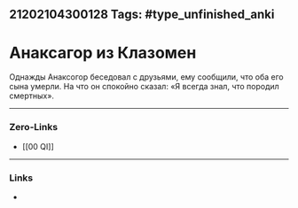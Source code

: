 21202104300128
Tags: #type_unfinished_anki 
---
# Анаксагор из Клазомен

Однажды Анаксогор беседовал с друзьями, ему сообщили, что оба его сына умерли. На что он спокойно сказал: «Я всегда знал, что породил смертных».

---
### Zero-Links
- [[00 QI]]
---
### Links
-